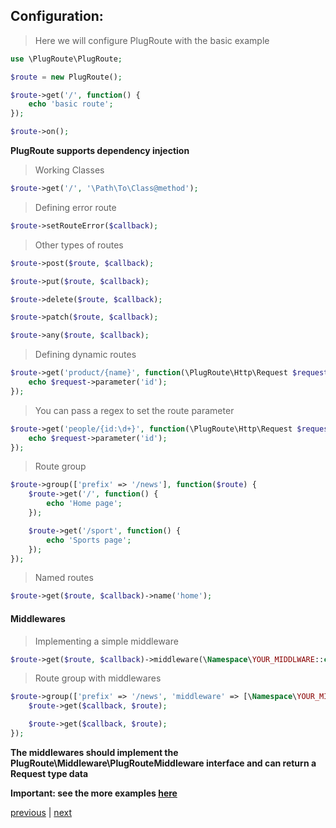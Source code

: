## Configuration:

>Here we will configure PlugRoute with the basic example
```php
use \PlugRoute\PlugRoute;

$route = new PlugRoute();

$route->get('/', function() {
    echo 'basic route';
});

$route->on();
``` 

**PlugRoute supports dependency injection**

>Working Classes
```php
$route->get('/', '\Path\To\Class@method');
```

>Defining error route
```php
$route->setRouteError($callback);
```

>Other types of routes
```php
$route->post($route, $callback);

$route->put($route, $callback);

$route->delete($route, $callback);

$route->patch($route, $callback);

$route->any($route, $callback);
```

>Defining dynamic routes
```php
$route->get('product/{name}', function(\PlugRoute\Http\Request $request) {
    echo $request->parameter('id');
});
```

>You can pass a regex to set the route parameter
```php
$route->get('people/{id:\d+}', function(\PlugRoute\Http\Request $request) {
    echo $request->parameter('id');
});
```

>Route group
```php
$route->group(['prefix' => '/news'], function($route) {
    $route->get('/', function() {
        echo 'Home page';
    });

    $route->get('/sport', function() {
        echo 'Sports page';
    });
});
``` 

>Named routes
```php
$route->get($route, $callback)->name('home');
``` 

#### Middlewares
>Implementing a simple middleware
```php
$route->get($route, $callback)->middleware(\Namespace\YOUR_MIDDLWARE::class);
``` 

>Route group with middlewares
```php
$route->group(['prefix' => '/news', 'middleware' => [\Namespace\YOUR_MIDDLWARE::class], function($route) {
    $route->get($callback, $route);

    $route->get($callback, $route);
});
``` 
**The middlewares should implement the PlugRoute\Middleware\PlugRouteMiddleware interface and can return a Request type data** 

**Important: see the more examples [here](../example)**

[previous](installation.md) | [next](request.md)
